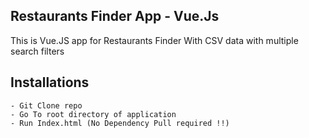 ## Restaurants Finder App - Vue.Js

This is Vue.JS app for Restaurants Finder With CSV data with multiple search filters

## Installations

~~~
- Git Clone repo
- Go To root directory of application
- Run Index.html (No Dependency Pull required !!)
~~~
